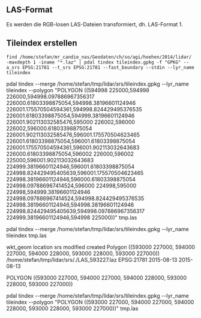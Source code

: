 ## LAS-Format ##
Es werden die RGB-losen LAS-Dateien transformiert, dh. LAS-Format 1.

## Tileindex erstellen ##
```
find /home/stefan/mr_candie_nas/Geodaten/ch/so/agi/hoehen/2014/lidar/ -maxdepth 1 -iname "*.laz" | pdal tindex tileindex.gpkg -f "GPKG" --a_srs EPSG:21781 --t_srs EPSG:21781 --fast_boundary --stdin --lyr_name tileindex
```



pdal tindex --merge /home/stefan/tmp/lidar/srs/tileindex.gpkg --lyr_name tileindex --polygon "POLYGON ((594998 225000,594998 226000,594998.097886967356317 226000.61803398875054,594998.38196601124946 226001.175570504594361,594998.824429495376535 226001.61803398875054,594999.38196601124946 226001.902113032585476,595000 226002,596000 226002,596000.61803398875054 226001.902113032585476,596001.175570504623465 226001.61803398875054,596001.61803398875054 226001.175570504594361,596001.902113032643683 226000.61803398875054,596002 226000,596002 225000,596001.902113032643683 224999.38196601124946,596001.61803398875054 224998.824429495405639,596001.175570504623465 224998.38196601124946,596000.61803398875054 224998.097886967414524,596000 224998,595000 224998,594999.38196601124946 224998.097886967414524,594998.824429495376535 224998.38196601124946,594998.38196601124946 224998.824429495405639,594998.097886967356317 224999.38196601124946,594998 225000))" tmp.las


pdal tindex --merge /home/stefan/tmp/lidar/srs/tileindex.gpkg --lyr_name tileindex tmp.las

wkt_geom	location	srs	modified	created
Polygon ((593000 227000, 594000 227000, 594000 228000, 593000 228000, 593000 227000))	/home/stefan/tmp/lidar/srs/./LAS_593227.laz	EPSG:21781	2015-08-13	2015-08-13



POLYGON ((593000 227000, 594000 227000, 594000 228000, 593000 228000, 593000 227000))

pdal tindex --merge /home/stefan/tmp/lidar/srs/tileindex.gpkg --lyr_name tileindex --polygon "POLYGON ((593000 227000, 594000 227000, 594000 228000, 593000 228000, 593000 227000))" tmp.las